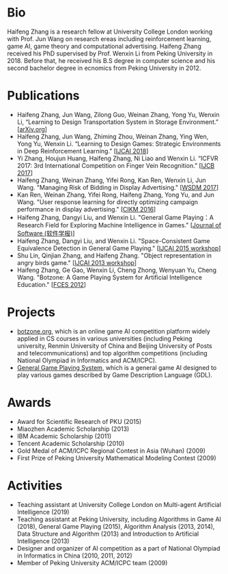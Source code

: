 # Bio

Haifeng Zhang is a research fellow at University College London working with Prof. Jun Wang on research ereas including reinforcement learning, game AI, game theory and computational advertising. Haifeng Zhang received his PhD supervised by Prof. Wenxin Li from Peking University in 2018. Before that, he received his B.S degree in computer science and his second bachelor degree in ecnomics from Peking University in 2012. 

# Publications
  - Haifeng Zhang, Jun Wang, Zilong Guo, Weinan Zhang, Yong Yu, Wenxin Li, “Learning to Design Transportation System in Storage Environment.” [[arXiv.org]]
  - Haifeng Zhang, Jun Wang, Zhiming Zhou, Weinan Zhang, Ying Wen, Yong Yu, Wenxin Li. “Learning to Design Games: Strategic Environments in Deep Reinforcement Learning.” [[IJCAI 2018]]
  - Yi Zhang, Houjun Huang, Haifeng Zhang, Ni Liao and Wenxin Li. “ICFVR 2017: 3rd International Competition on Finger Vein Recognition.” [[IJCB 2017]]
  - Haifeng Zhang, Weinan Zhang, Yifei Rong, Kan Ren, Wenxin Li, Jun Wang. "Managing Risk of Bidding in Display Advertising." [[WSDM 2017]]
  - Kan Ren, Weinan Zhang, Yifei Rong, Haifeng Zhang, Yong Yu, and Jun Wang. "User response learning for directly optimizing campaign performance in display advertising." [[CIKM 2016]]
  - Haifeng Zhang, Dangyi Liu, and Wenxin Li. "General Game Playing：A Research Field for Exploring Machine Intelligence in Games." [[Journal of Software (软件学报)]]
  - Haifeng Zhang, Dangyi Liu, and Wenxin Li. "Space-Consistent Game Equivalence Detection in General Game Playing." [[IJCAI 2015 workshop]]
  - Shu Lin, Qinjian Zhang, and Haifeng Zhang. "Object representation in angry birds game." [[IJCAI 2013 workshop]] 
  - Haifeng Zhang, Ge Gao, Wenxin Li, Cheng Zhong, Wenyuan Yu, Cheng Wang. "Botzone: A Game Playing System for Artificial Intelligence Education." [[FCES 2012]]

# Projects
  - [botzone.org], which is an online game AI competition platform widely applied in CS courses in various universities (including Peking university, Renmin University of China and Beijing University of Posts and telecommunications) and top algorithm competitions (including National Olympiad in Informatics and ACM/ICPC).
  - [General Game Playing System], which is a general game AI designed to play various games described by Game Description Language (GDL). 

# Awards
  - Award for Scientific Research of PKU (2015)
  - Miaozhen Academic Scholarship (2013)
  - IBM Academic Scholarship (2011)
  - Tencent Academic Scholarship (2010)
  - Gold Medal of ACM/ICPC Regional Contest in Asia (Wuhan) (2009)
  - First Prize of Peking University Mathematical Modeling Contest (2009)

# Activities
  - Teaching assistant at University College London on Multi-agent Artificial Intelligence (2019)
  - Teaching assistant at Peking University, including Algorithms in Game AI (2018), General Game Playing (2015), Algorithm Analysis (2013, 2014), Data Structure and Algorithm (2013) and Introduction to Artificial Intelligence (2013)
  - Designer and organizer of AI competition as a part of National Olympiad in Informatics in China (2010, 2011, 2012)
  - Member of Peking University ACM/ICPC team (2009)

   [arXiv.org]: https://arxiv.org/abs/1811.05685
   [IJCAI 2018]: https://arxiv.org/abs/1707.01310
   [IJCB 2017]: https://arxiv.org/abs/1801.01262
   [WSDM 2017]: https://arxiv.org/abs/1701.02433
   [CIKM 2016]: http://discovery.ucl.ac.uk/1524035/1/wang_p679-ren.pdf
   [Journal of Software (软件学报)]: http://www.jos.org.cn/jos/ch/reader/view_abstract.aspx?flag=1&file_no=4928&journal_id=jos
   [IJCAI 2015 workshop]: http://giga15.ru.is/giga15-paper6.pdf
   [IJCAI 2013 workshop]: https://203.124.117.106/2013-Papers/Symposium/julyplayer.pdf
   [FCES 2012]: http://weblidi.info.unlp.edu.ar/worldcomp2012-mirror/p2012/FEC3569.pdf
   [botzone.org]: http://www.botzone.org
   [General Game Playing System]: https://github.com/pkuzhf/ggpplayer
   

